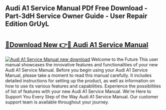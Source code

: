 ## Audi A1 Service Manual PDf Free Download - Part-3dH Service Owner Guide - User Repair Edition GrUyL

# <h2><a href="http://cf1300.oget.top/?id=Audi+A1+Service+Manual">🔗Download New 👉🔴 Audi A1 Service Manual</a></h2>

[![Audi A1 Service Manual new download](https://i.imgur.com/5g1atiW.png)](http://cf1300.oget.top/?id=Audi+A1+Service+Manual)
Welcome to the Future This user manual showcases the innovative features and functionalities of your new Audi A1 Service Manual. Before you begin using your Audi A1 Service Manual, please take a moment to read this manual carefully. It includes detailed instructions for setting up the product, as well as information on how to use its various features and capabilities. Experience the possibilities of list of features with your new Audi A1 Service Manual. We're Here to Support You Every Step of the Way Audi A1 Service Manual. Our customer support team is available throughout your journey.
